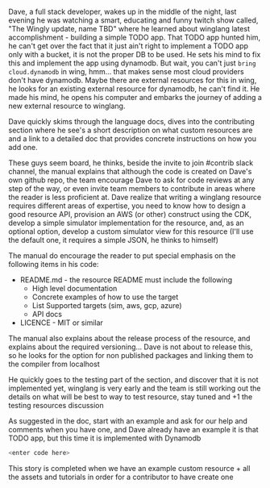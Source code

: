 Dave, a full stack developer, wakes up in the middle of the night, last evening he was watching a smart, educating and funny twitch show called, "The Wingly update, name TBD" where he learned about winglang latest accomplishment -  building a simple TODO app. That TODO app hunted him, he can't get over the fact that it just ain't right to implement a TODO app only with a bucket, it is not the proper DB to be used. He sets his mind to fix this and implement the app using dynamodb. But wait, you can't just `bring cloud.dynamodb` in wing, hmm... that makes sense most cloud providers don't have dynamodb. Maybe there are external resources for this in wing, he looks for an existing external resource for dynamodb, he can't find it. He made his mind, he opens his computer and embarks the journey of adding a new external resource to winglang.

Dave quickly skims through the language docs, dives into the contributing section where he see's a short description on what custom resources are and a link to a detailed doc that provides concrete instructions on how you add one. 

These guys seem board, he thinks, beside the invite to join #contrib slack channel, the manual explains that although the code is created on Dave's own github repo, the team encourage Dave to ask for code reviews at any step of the way, or even invite team members to contribute in areas where the reader is less proficient at. Dave realize that writing a winglang resource requires different areas of expertise, you need to know how to design a good resource API, provision an AWS (or other) construct using the CDK, develop a simple simulator implementation for the resource, and, as an optional option, develop a custom simulator view for this resource (I'll use the default one, it requires a simple JSON, he thinks to himself)

The manual do encourage the reader to put special emphasis on the following items in his code:
- README.md - the resource README must include the following
  - High level documentation 
  - Concrete examples of how to use the target 
  - List Supported targets (sim, aws, gcp, azure)
  - API docs 
- LICENCE - MIT or similar 
  
The manual also explains about the release process of the resource, and explains about the required versioning... Dave is not about to release this, so he looks for the option for non published packages and linking them to the compiler from localhost

He quickly goes to the testing part of the section, and discover that it is not implemented yet, winglang is very early and the team is still working out the details on what will be best to way to test resource, stay tuned and +1 the testing resources discussion

As suggested in the doc, start with an example and ask for our help and comments when you have one, and Dave already have an example it is that TODO app, but this time it is implemented with Dynamodb 

```js (wing)
<enter code here>
```

<!-- TODO - add Dave localhost implementation idea for using dyanmodb localhost image (requires docker / JRE) -->
<!-- TODO - add the wing code with dyanmodb instead of the bucket and the counter -->
<!-- TODO - break down to tasks and to task that we should not do -->

This story is completed when we have an example custom resource + all the assets and tutorials in order for a contributor to have create one

